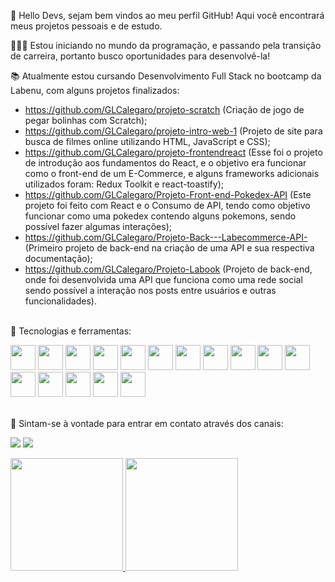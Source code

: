 👋 Hello Devs, sejam bem vindos ao meu perfil GitHub! Aqui você encontrará meus projetos pessoais e de estudo.

👩🏼‍🎓 Estou iniciando no mundo da programação, e passando pela transição de carreira, portanto busco oportunidades para desenvolvê-la!

📚 Atualmente estou cursando Desenvolvimento Full Stack no bootcamp da Labenu, com alguns projetos finalizados:
- https://github.com/GLCalegaro/projeto-scratch (Criação de jogo de pegar bolinhas com Scratch);
- https://github.com/GLCalegaro/projeto-intro-web-1 (Projeto de site para busca de filmes online utilizando HTML, JavaScript e CSS);
- https://github.com/GLCalegaro/projeto-frontendreact (Esse foi o projeto de introdução aos fundamentos do React, e o objetivo era funcionar como o front-end de um E-Commerce, e alguns frameworks adicionais utilizados foram: Redux Toolkit e react-toastify);
- https://github.com/GLCalegaro/Projeto-Front-end-Pokedex-API (Este projeto foi feito com React e o Consumo de API, tendo como objetivo funcionar como uma pokedex contendo alguns pokemons, sendo possível fazer algumas interações);
- https://github.com/GLCalegaro/Projeto-Back---Labecommerce-API- (Primeiro projeto de back-end na criação de uma API e sua respectiva documentação);
- https://github.com/GLCalegaro/Projeto-Labook (Projeto de back-end, onde foi desenvolvida uma API que funciona como uma rede social sendo possível a interação nos posts entre usuários e outras funcionalidades).

<br>📝 Tecnologias e ferramentas:</br> 

 <img src="https://cdn.jsdelivr.net/gh/devicons/devicon/icons/css3/css3-original.svg" width="40" height="40"/> <img src="https://cdn.jsdelivr.net/gh/devicons/devicon/icons/git/git-original.svg" width="40" height="40" /> <img src="https://cdn.jsdelivr.net/gh/devicons/devicon/icons/github/github-original.svg" width="40" height="40" /> <img src="https://cdn.jsdelivr.net/gh/devicons/devicon/icons/html5/html5-original.svg" width="40" height="40" /> <img src="https://cdn.jsdelivr.net/gh/devicons/devicon/icons/javascript/javascript-original.svg" width="40" height="40" /> <img src="https://cdn.jsdelivr.net/gh/devicons/devicon/icons/nodejs/nodejs-original-wordmark.svg" width="40" height="40" /> <img src="https://cdn.jsdelivr.net/gh/devicons/devicon/icons/npm/npm-original-wordmark.svg" width="40" height="40" /> <img src="https://cdn.jsdelivr.net/gh/devicons/devicon/icons/react/react-original.svg" width="40" height="40" /> <img src="https://cdn.jsdelivr.net/gh/devicons/devicon/icons/typescript/typescript-original.svg" width="40" height="40" /> <img src="https://cdn.jsdelivr.net/gh/devicons/devicon/icons/visualstudio/visualstudio-plain.svg" width="40" height="40"/> <img src="https://cdn.jsdelivr.net/gh/devicons/devicon/icons/firebase/firebase-plain.svg" width="40" height="40"/> <img
src="https://cdn.jsdelivr.net/gh/devicons/devicon/icons/python/python-original-wordmark.svg" width="40" height="40"/> <img
src="https://cdn.jsdelivr.net/gh/devicons/devicon/icons/figma/figma-original.svg" width="40" height="40"/> <img                                                   src="https://cdn.jsdelivr.net/gh/devicons/devicon/icons/jupyter/jupyter-original.svg" width="40" height="40"/> <img                                                   src="https://cdn.jsdelivr.net/gh/devicons/devicon/icons/sqlite/sqlite-original.svg" width="40" height="40"/> <img                                                   src="https://cdn.jsdelivr.net/gh/devicons/devicon/icons/typescript/typescript-original.svg" width="40" height="40"/>


<br>📳 Sintam-se à vontade para entrar em contato através dos canais:</br> 
<div>
 
<a href = "mailto:giovaluiza@Giovanna Calegaro"><img src="https://img.shields.io/badge/Gmail-D14836?style=for-the-badge&logo=gmail&logoColor=white" target="_blank"></a>
<a href="https://www.linkedin.com/in/giovanna-calegaro-a01775129/" target="_blank"><img src="https://img.shields.io/badge/-LinkedIn-%230077B5?style=for-the-badge&logo=linkedin&logoColor=white" target="_blank"></a>   
</div>
<div>
<a href="https://github.com/GLCalegaro">
<img height="180em" src="https://github-readme-stats.vercel.app/api/top-langs/?username=GLCalegaro&layout=compact&langs_count=7&theme=dracula"/>
<img height="180em" src="https://github-readme-stats.vercel.app/api?username=GLCalegaro&show_icons=true&theme=dracula&include_all_commits=true&count_private=true"/>
</div>

<!---
GLCalegaro/GLCalegaro is a ✨ special ✨ repository because its `README.md` (this file) appears on your GitHub profile.
You can click the Preview link to take a look at your changes.
--->
